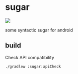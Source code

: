 # sugar

[![](https://jitpack.io/v/foodiestudio/sugar.svg)](https://jitpack.io/#foodiestudio/sugar)

some syntactic sugar for android

## build

Check API compatibility

```shell
./gradlew :sugar:apiCheck
```